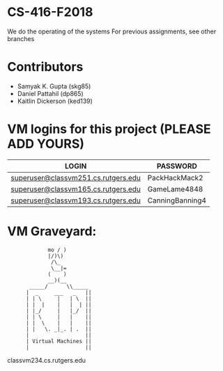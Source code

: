 # CS-416-F2018
We do the operating of the systems
For previous assignments, see other branches

# Contributors

* Samyak K. Gupta (skg85)
* Daniel Pattahil (dp865)
* Kaitlin Dickerson (ked139)

# VM logins for this project (PLEASE ADD YOURS)

| LOGIN | PASSWORD |
| ----- | -------- |
| superuser@classvm251.cs.rutgers.edu | PackHackMack2 |
| superuser@classvm165.cs.rutgers.edu | GameLame4848 |
| superuser@classvm193.cs.rutgers.edu | CanningBanning4 |


# VM Graveyard:
                 mo / )
                 |/)\)
                  /\_
                  \__|=
                 (    )
                 __)(__
           _____/      \\_____
          |  _     ___   _   ||
          | | \     |   | \  ||
          | |  |    |   |  | ||
          | |_/     |   |_/  ||
          | | \     |   |    ||
          | |  \    |   |    ||
          | |   \. _|_. | .  ||
          |                  ||
          | Virtual Machines ||
          |                  ||

classvm234.cs.rutgers.edu
